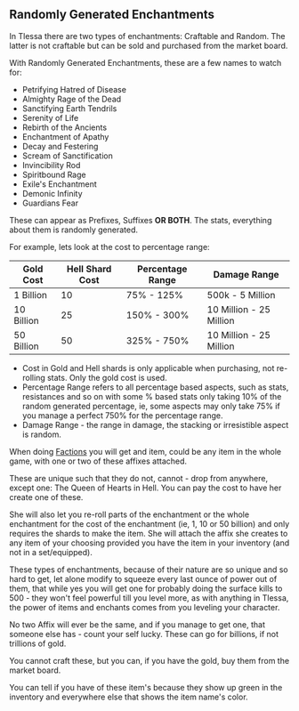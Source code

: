 ## Randomly Generated Enchantments

In Tlessa there are two types of enchantments: Craftable and Random. The latter is not craftable but can be sold and purchased
from the market board.

With Randomly Generated Enchantments, these are a few names to watch for:

- Petrifying Hatred of Disease
- Almighty Rage of the Dead
- Sanctifying Earth Tendrils
- Serenity of Life
- Rebirth of the Ancients
- Enchantment of Apathy
- Decay and Festering
- Scream of Sanctification
- Invincibility Rod
- Spiritbound Rage
- Exile\'s Enchantment
- Demonic Infinity
- Guardians Fear

These can appear as Prefixes, Suffixes **OR BOTH**. The stats, everything about them is randomly generated.

For example, lets look at the cost to percentage range:

<table class="table table-bordered">
    <thead>
        <tr>
            <th>Gold Cost</th>
            <th>Hell Shard Cost</th>
            <th>Percentage Range</th>
            <th>Damage Range</th>
        </tr>
    </thead>
    <tbody>
        <tr>
            <td>1 Billion</td>
            <td>10</td>
            <td>75% - 125%</td>
            <td>500k - 5 Million</td>
        </tr>
        <tr>
            <td>10 Billion</td>
            <td>25</td>
            <td>150% - 300%</td>
            <td>10 Million - 25 Million</td>
        </tr>
        <tr>
            <td>50 Billion</td>
            <td>50</td>
            <td>325% - 750%</td>
            <td>10 Million - 25 Million</td>
        </tr>
    </tbody>
</table>

- Cost in Gold and Hell shards is only applicable when purchasing, not re-rolling stats. Only the gold cost is used.
- Percentage Range refers to all percentage based aspects, such as stats, resistances and so on with some % based stats only taking 10% of the random generated percentage,
  ie, some aspects may only take 75% if you manage a perfect 750% for the percentage range.
- Damage Range - the range in damage, the stacking or irresistible aspect is random.

When doing [Factions](/infromation/factions) you will get and item, could be any item in the whole game, with one or two of these affixes attached.

These are unique such that they do not, cannot - drop from anywhere, except one: The Queen of Hearts in Hell. You can pay the cost to have her create one of these.

She will also let you re-roll parts of the enchantment or the whole enchantment for the cost of the enchantment (ie, 1, 10 or 50 billion) and only requires the shards to make
the item. She will attach the affix she creates to any item of your choosing provided you have the item in your inventory (and not in a set/equipped).

These types of enchantments, because of their nature are so unique and so hard to get, let alone modify to squeeze every last ounce of power out of them,
that while yes you will get one for probably doing the surface kills to 500 - they won't feel powerful till you level more, as with anything in Tlessa,
the power of items and enchants comes from you leveling your character.

No two Affix will ever be the same, and if you manage to get one, that someone else has - count your self lucky. These can go for billions, if not trillions of gold.

You cannot craft these, but you can, if you have the gold, buy them from the market board.

You can tell if you have of these item's because they show up green in the inventory and everywhere else that shows the item name's color.
